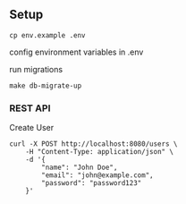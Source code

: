 ## Setup 
```
cp env.example .env
```
config environment variables in .env 

run migrations
```
make db-migrate-up
```



### REST API 
Create User 
```
curl -X POST http://localhost:8080/users \
    -H "Content-Type: application/json" \
    -d '{
        "name": "John Doe",
        "email": "john@example.com",
        "password": "password123"
    }'
```